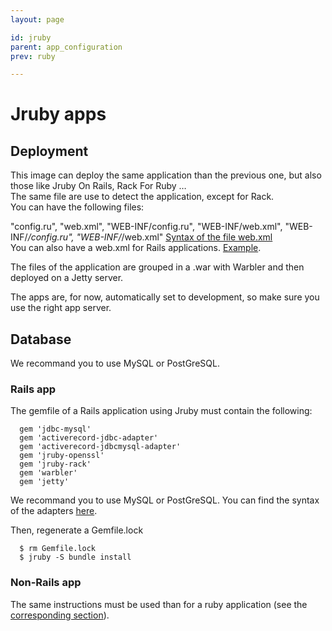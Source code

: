 ```yaml
---
layout: page

id: jruby
parent: app_configuration
prev: ruby

---
```


Jruby apps
=====

Deployment
----------

This image can deploy the same application than the previous one, but also those like Jruby On Rails, Rack For Ruby …  
The same file are use to detect the application, except for Rack.  
You can have the following files:  

"config.ru", "web.xml", "WEB-INF/config.ru", "WEB-INF/web.xml", "WEB-INF/*/config.ru", "WEB-INF/*/web.xml"  [Syntax of the file web.xml](https://github.com/jruby/jruby-rack#for-other-rack-applications)  
You can also have a web.xml for Rails applications. [Example](https://github.com/jruby/jruby-rack#for-rails).    

The files of the application are grouped in a .war with Warbler and then deployed on a Jetty server.

The apps are, for now, automatically set to development, so make sure you use the right app server.

Database
----------

We recommand you to use MySQL or PostGreSQL.

### Rails app

The gemfile of a Rails application using Jruby must contain the following:

      gem 'jdbc-mysql'
      gem 'activerecord-jdbc-adapter'
      gem 'activerecord-jdbcmysql-adapter'
      gem 'jruby-openssl'
      gem 'jruby-rack'
      gem 'warbler'
      gem 'jetty'
  
We recommand you to use MySQL or PostGreSQL. You can find the syntax of the adapters [here](http://kenai.com/projects/activerecord-jdbc/pages/Home).
  
Then, regenerate a Gemfile.lock

      $ rm Gemfile.lock 
      $ jruby -S bundle install 

### Non-Rails app

The same instructions must be used than for a ruby application (see the [corresponding section](/app-configuration/ruby.html)).
